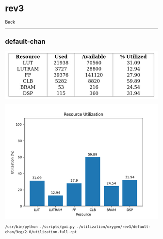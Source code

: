 # rev3

[Back](<../oxygen.md>)

---

## default-chan

<p align="center">
	<img src="../../../../images/oxygen/rev3/default-chan/3cg/2.0/table.jpg" />
</p>

<p align="center">
	<img src="../../../../images/oxygen/rev3/default-chan/3cg/2.0/graph.png" />
</p>

`/usr/bin/python ./scripts/gui.py ./utilization/oxygen/rev3/default-chan/3cg/2.0/utilization-full.rpt`

